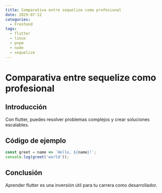```yaml
---
title: Comparativa entre sequelize como profesional
date: 2029-07-12
categories:
  - Frontend
tags:
  - flutter
  - linux
  - pnpm
  - node
  - sequelize
---
```


# Comparativa entre sequelize como profesional

## Introducción

Con flutter, puedes resolver problemas complejos y crear soluciones escalables.

## Código de ejemplo

```javascript
const greet = name => `Hello, ${name}!`;
console.log(greet('world'));
```

## Conclusión

Aprender flutter es una inversión útil para tu carrera como desarrollador.